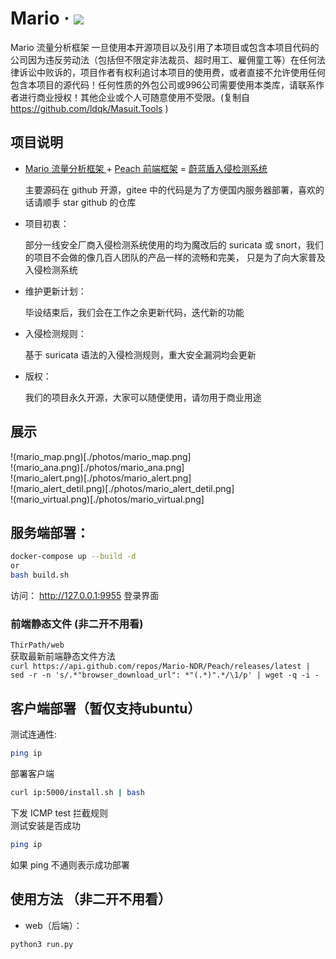 # Mario · ![](https://img.shields.io/github/license/Mario-NDR/Mario)
Mario 流量分析框架
一旦使用本开源项目以及引用了本项目或包含本项目代码的公司因为违反劳动法（包括但不限定非法裁员、超时用工、雇佣童工等）在任何法律诉讼中败诉的，项目作者有权利追讨本项目的使用费，或者直接不允许使用任何包含本项目的源代码！任何性质的外包公司或996公司需要使用本类库，请联系作者进行商业授权！其他企业或个人可随意使用不受限。(复制自 https://github.com/ldqk/Masuit.Tools )
## 项目说明

- [Mario 流量分析框架 ](https://github.com/Mario-NDR/Mario/)+ [Peach 前端框架](https://github.com/Mario-NDR/Peach) = [蔚蓝盾入侵检测系统](https://github.com/Mario-NDR/)

  主要源码在 github 开源，gitee 中的代码是为了方便国内服务器部署，喜欢的话请顺手 star github 的仓库

- 项目初衷：

  部分一线安全厂商入侵检测系统使用的均为魔改后的 suricata 或 snort，我们的项目不会做的像几百人团队的产品一样的流畅和完美， 只是为了向大家普及入侵检测系统

- 维护更新计划：

  毕设结束后，我们会在工作之余更新代码，迭代新的功能

- 入侵检测规则：

  基于 suricata 语法的入侵检测规则，重大安全漏洞均会更新

- 版权：

  我们的项目永久开源，大家可以随便使用，请勿用于商业用途

## 展示

!(mario_map.png)[./photos/mario_map.png]  
!(mario_ana.png)[./photos/mario_ana.png]  
!(mario_alert.png)[./photos/mario_alert.png]  
!(mario_alert_detil.png)[./photos/mario_alert_detil.png]  
!(mario_virtual.png)[./photos/mario_virtual.png]  


## 服务端部署：
```bash
docker-compose up --build -d 
or 
bash build.sh
```
访问：
http://127.0.0.1:9955 登录界面

### 前端静态文件 (非二开不用看)
`ThirPath/web`  
获取最新前端静态文件方法  
`curl https://api.github.com/repos/Mario-NDR/Peach/releases/latest | sed -r -n 's/.*"browser_download_url": *"(.*)".*/\1/p' | wget -q -i -`

## 客户端部署（暂仅支持ubuntu）
测试连通性:
```bash
ping ip
```
部署客户端
```bash
curl ip:5000/install.sh | bash
```
下发 ICMP test 拦截规则  
测试安装是否成功  
```bash
ping ip
```
如果 ping 不通则表示成功部署

## 使用方法 （非二开不用看）
- web（后端）：
```python
python3 run.py
```
